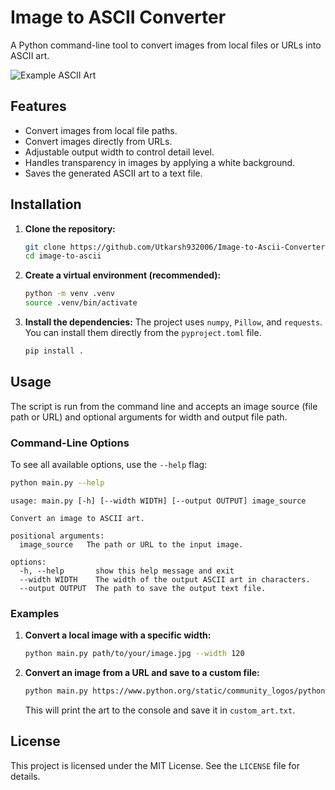# Image to ASCII Converter

A Python command-line tool to convert images from local files or URLs into ASCII art.

![Example ASCII Art](https://i.imgur.com/2v3B3aP.png)

## Features

- Convert images from local file paths.
- Convert images directly from URLs.
- Adjustable output width to control detail level.
- Handles transparency in images by applying a white background.
- Saves the generated ASCII art to a text file.

## Installation

1.  **Clone the repository:**
    ```bash
    git clone https://github.com/Utkarsh932006/Image-to-Ascii-Converter.git
    cd image-to-ascii
    ```

2.  **Create a virtual environment (recommended):**
    ```bash
    python -m venv .venv
    source .venv/bin/activate
    ```

3.  **Install the dependencies:**
    The project uses `numpy`, `Pillow`, and `requests`. You can install them directly from the `pyproject.toml` file.
    ```bash
    pip install .
    ```

## Usage

The script is run from the command line and accepts an image source (file path or URL) and optional arguments for width and output file path.

### Command-Line Options

To see all available options, use the `--help` flag:
```bash
python main.py --help
```
```
usage: main.py [-h] [--width WIDTH] [--output OUTPUT] image_source

Convert an image to ASCII art.

positional arguments:
  image_source   The path or URL to the input image.

options:
  -h, --help       show this help message and exit
  --width WIDTH    The width of the output ASCII art in characters.
  --output OUTPUT  The path to save the output text file.
```

### Examples

1.  **Convert a local image with a specific width:**
    ```bash
    python main.py path/to/your/image.jpg --width 120
    ```

2.  **Convert an image from a URL and save to a custom file:**
    ```bash
    python main.py https://www.python.org/static/community_logos/python-logo-master-v3-TM.png --width 80 --output custom_art.txt
    ```
    This will print the art to the console and save it in `custom_art.txt`.

## License

This project is licensed under the MIT License. See the `LICENSE` file for details.
